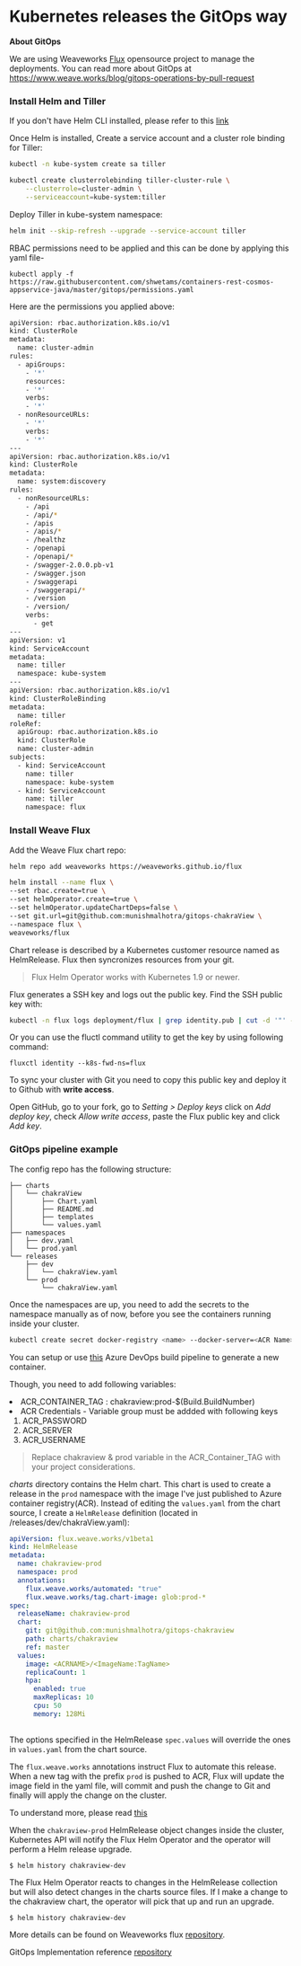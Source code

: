 # Kubernetes releases the GitOps way


**About GitOps**

We are using Weaveworks [Flux](https://github.com/weaveworks/flux) opensource project to manage the deployments. You can read more about GitOps at  https://www.weave.works/blog/gitops-operations-by-pull-request


### Install Helm and Tiller

If you don't have Helm CLI installed, please refer to this [link](https://github.com/helm/helm/blob/master/docs/install.md)

Once Helm is installed, Create a service account and a cluster role binding for Tiller: 

```bash
kubectl -n kube-system create sa tiller

kubectl create clusterrolebinding tiller-cluster-rule \
    --clusterrole=cluster-admin \
    --serviceaccount=kube-system:tiller 
```

Deploy Tiller in kube-system namespace:

```bash
helm init --skip-refresh --upgrade --service-account tiller
```
RBAC permissions need to be applied and this can be done by applying this yaml file- 

```
kubectl apply -f https://raw.githubusercontent.com/shwetams/containers-rest-cosmos-appservice-java/master/gitops/permissions.yaml

```

Here are the permissions you applied above: 

```bash
apiVersion: rbac.authorization.k8s.io/v1
kind: ClusterRole
metadata:
  name: cluster-admin
rules:
  - apiGroups:
    - '*'
    resources:
    - '*'
    verbs:
    - '*'
  - nonResourceURLs:
    - '*'
    verbs:
    - '*'
---
apiVersion: rbac.authorization.k8s.io/v1
kind: ClusterRole
metadata:
  name: system:discovery
rules:
  - nonResourceURLs:
    - /api
    - /api/*
    - /apis
    - /apis/*
    - /healthz
    - /openapi
    - /openapi/*
    - /swagger-2.0.0.pb-v1
    - /swagger.json
    - /swaggerapi
    - /swaggerapi/*
    - /version
    - /version/
    verbs:
      - get
---
apiVersion: v1
kind: ServiceAccount
metadata:
  name: tiller
  namespace: kube-system
---
apiVersion: rbac.authorization.k8s.io/v1
kind: ClusterRoleBinding
metadata:
  name: tiller
roleRef:
  apiGroup: rbac.authorization.k8s.io
  kind: ClusterRole
  name: cluster-admin
subjects:
  - kind: ServiceAccount
    name: tiller
    namespace: kube-system
  - kind: ServiceAccount
    name: tiller
    namespace: flux

```


### Install Weave Flux

Add the Weave Flux chart repo:

```bash
helm repo add weaveworks https://weaveworks.github.io/flux
```

```bash
helm install --name flux \
--set rbac.create=true \
--set helmOperator.create=true \
--set helmOperator.updateChartDeps=false \
--set git.url=git@github.com:munishmalhotra/gitops-chakraView \
--namespace flux \
weaveworks/flux
```

Chart release is described by a Kubernetes customer resource named as HelmRelease.
Flux then syncronizes resources from your git.

> Flux Helm Operator works with Kubernetes 1.9 or newer. 

Flux generates a SSH key and logs out the public key. 
Find the SSH public key with:

```bash
kubectl -n flux logs deployment/flux | grep identity.pub | cut -d '"' -f2
```
Or you can use the fluctl command utility to get the key by using following command:

```
fluxctl identity --k8s-fwd-ns=flux
```

To sync your cluster with Git you need to copy this public key and deploy it to Github with **write access**.

Open GitHub, go to your fork, go to _Setting > Deploy keys_ click on _Add deploy key_, check 
_Allow write access_, paste the Flux public key and click _Add key_.


### GitOps pipeline example

The config repo has the following structure:

```
├── charts
│   └── chakraView
│       ├── Chart.yaml
│       ├── README.md
│       ├── templates
│       └── values.yaml
├── namespaces
│   ├── dev.yaml
│   └── prod.yaml
└── releases
    ├── dev
    │   └── chakraView.yaml
    └── prod
        └── chakraView.yaml
```

Once the namespaces are up, you need to add the secrets to the namespace manually as of now, before you see the containers running inside your cluster.

```bash
kubectl create secret docker-registry <name> --docker-server=<ACR Name> --docker-username=<Registry name> --docker-password=<Registry password> --docker-email=<email Id>
```

You can setup or use [this](/api/azure-pipelines.yml) Azure DevOps build pipeline to generate a new container. 

Though, you need to add following variables:

<li> ACR_CONTAINER_TAG : chakraview:prod-$(Build.BuildNumber)

<li> ACR Credentials - Variable group must be addded with following keys
<ol>
<li> ACR_PASSWORD
<li>  ACR_SERVER
<li> ACR_USERNAME
</ol>

> Replace chakraview & prod variable in the ACR_Container_TAG with your project considerations. 

*charts* directory contains the Helm chart. This chart is used to create a release in the `prod` namespace with the image I've just published to Azure container registry(ACR).
Instead of editing the `values.yaml` from the chart source, I create a `HelmRelease` definition (located in /releases/dev/chakraView.yaml): 

```yaml
apiVersion: flux.weave.works/v1beta1
kind: HelmRelease
metadata:
  name: chakraview-prod
  namespace: prod
  annotations:
    flux.weave.works/automated: "true"
    flux.weave.works/tag.chart-image: glob:prod-*
spec:
  releaseName: chakraview-prod
  chart:
    git: git@github.com:munishmalhotra/gitops-chakraview
    path: charts/chakraview
    ref: master
  values:
    image: <ACRNAME>/<ImageName:TagName>
    replicaCount: 1
    hpa:
      enabled: true
      maxReplicas: 10
      cpu: 50
      memory: 128Mi
  
```

The options specified in the HelmRelease `spec.values` will override the ones in `values.yaml` from the chart source.


The `flux.weave.works` annotations instruct Flux to automate this release.
When a new tag with the prefix `prod` is pushed to ACR, Flux will update the image field in the yaml file, 
will commit and push the change to Git and finally will apply the change on the cluster. 

To understand more, please read [this](https://github.com/weaveworks/flux/blob/master/site/fluxctl.md)

When the `chakraview-prod` HelmRelease object changes inside the cluster, 
Kubernetes API will notify the Flux Helm Operator and the operator will perform a Helm release upgrade. 

```
$ helm history chakraview-dev

```

The Flux Helm Operator reacts to changes in the HelmRelease collection but will also detect changes in the charts source files.
If I make a change to the chakraview chart, the operator will pick that up and run an upgrade. 


```
$ helm history chakraview-dev
```

More details can be found on Weaveworks flux [repository](https://github.com/weaveworks/flux/blob/master/site/fluxctl.md).

GitOps Implementation reference [repository](https://github.com/stefanprodan/gitops-helm)

